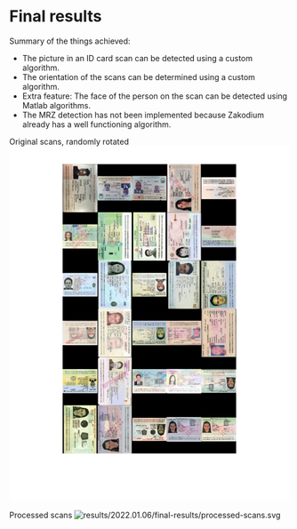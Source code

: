 # Final results

Summary of the things achieved:

- The picture in an ID card scan can be detected using a custom algorithm.
- The orientation of the scans can be determined using a custom algorithm.
- Extra feature: The face of the person on the scan can be detected using Matlab algorithms.
- The MRZ detection has not been implemented because Zakodium already has a well functioning algorithm.

Original scans, randomly rotated
![results/2022.01.06/final-results/original-scans.svg](results/2022.01.06/final-results/original-scans.svg)

Processed scans
![results/2022.01.06/final-results/processed-scans.svg](results/2022.01.06/final-results/processed-scans.svg)
